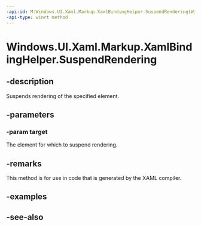 ```yaml
---
-api-id: M:Windows.UI.Xaml.Markup.XamlBindingHelper.SuspendRendering(Windows.UI.Xaml.UIElement)
-api-type: winrt method
---
```


<!-- Method syntax
public void SuspendRendering(Windows.UI.Xaml.UIElement target)
-->

# Windows.UI.Xaml.Markup.XamlBindingHelper.SuspendRendering

## -description
Suspends rendering of the specified element.



## -parameters
### -param target
The element for which to suspend rendering.

## -remarks
This method is for use in code that is generated by the XAML compiler.

## -examples

## -see-also
